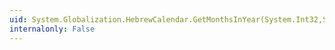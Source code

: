 ```yaml
---
uid: System.Globalization.HebrewCalendar.GetMonthsInYear(System.Int32,System.Int32)
internalonly: False
---
```

